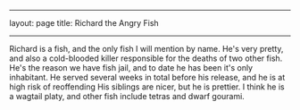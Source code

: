 ___
layout: page
title: Richard the Angry Fish
___
Richard is a fish, and the only fish I will mention by name.
He's very pretty, and also a cold-blooded killer responsible for the deaths of two other fish.
He's the reason we have fish jail, and to date he has been it's only inhabitant. He served several weeks in total before his release, and he is at high risk of reoffending
His siblings are nicer, but he is prettier.
I think he is a wagtail platy, and other fish include tetras and dwarf gourami.
